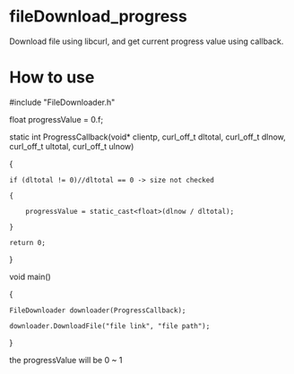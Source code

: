 # fileDownload_progress
Download file using libcurl, and get current progress value using callback.

# How to use


#include "FileDownloader.h"

float progressValue = 0.f;

static int ProgressCallback(void* clientp, curl_off_t dltotal, curl_off_t dlnow, curl_off_t ultotal, curl_off_t ulnow)

{

	if (dltotal != 0)//dltotal == 0 -> size not checked
 
	{
 
		progressValue = static_cast<float>(dlnow / dltotal);
  
	}
 
	return 0;
 
}


void main()

{

    FileDownloader downloader(ProgressCallback);
    
    downloader.DownloadFile("file link", "file path");
    
}


the progressValue will be 0 ~ 1
